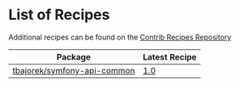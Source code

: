 # List of Recipes

Additional recipes can be found on the [Contrib Recipes Repository](https://github.com/symfony/recipes-contrib/blob/flex/main/RECIPES.md)

| Package | Latest Recipe |
| --- | --- |
| [tbajorek/symfony-api-common](https://packagist.org/packages/tbajorek/symfony-api-common) | [1.0](tbajorek/symfony-api-common/1.0) |